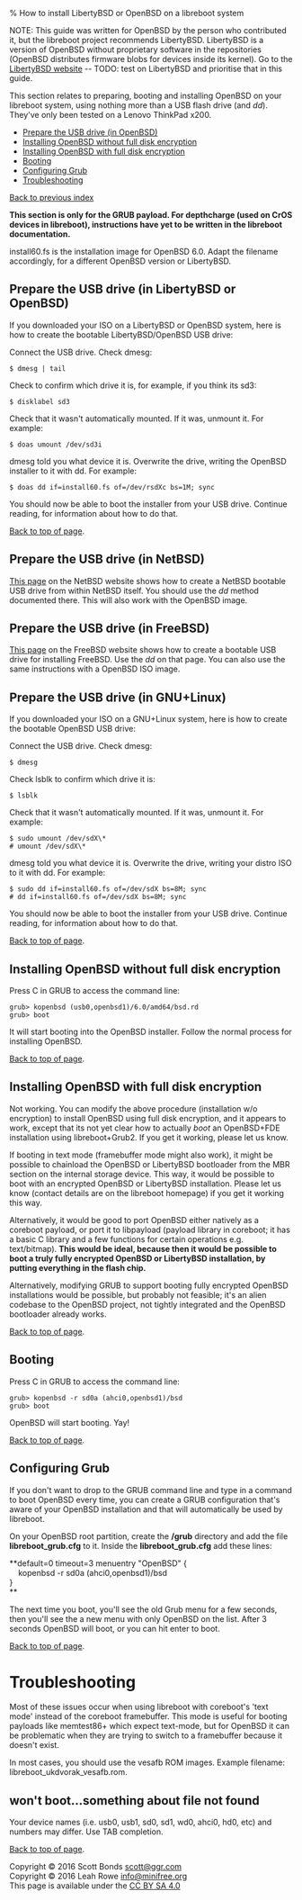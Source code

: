 % How to install LibertyBSD or OpenBSD on a libreboot system

NOTE: This guide was written for OpenBSD by the person who contributed
it, but the libreboot project recommends LibertyBSD. LibertyBSD is a
version of OpenBSD without proprietary software in the repositories
(OpenBSD distributes firmware blobs for devices inside its kernel). Go
to the [LibertyBSD website](http://libertybsd.net/) -- TODO: test on
LibertyBSD and prioritise that in this guide.

This section relates to preparing, booting and installing OpenBSD on
your libreboot system, using nothing more than a USB flash drive (and
*dd*). They've only been tested on a Lenovo ThinkPad x200.

-   [Prepare the USB drive (in OpenBSD)](#prepare)
-   [Installing OpenBSD without full disk encryption](#noencryption)
-   [Installing OpenBSD with full disk encryption](#encryption)
-   [Booting](#booting)
-   [Configuring Grub](#configuring_grub)
-   [Troubleshooting](#troubleshooting)

[Back to previous index](./)

**This section is only for the GRUB payload. For depthcharge (used on
CrOS devices in libreboot), instructions have yet to be written in the
libreboot documentation.**

install60.fs is the installation image for OpenBSD 6.0. Adapt the
filename accordingly, for a different OpenBSD version or LibertyBSD.

Prepare the USB drive (in LibertyBSD or OpenBSD)
------------------------------------------------

If you downloaded your ISO on a LibertyBSD or OpenBSD system, here is
how to create the bootable LibertyBSD/OpenBSD USB drive:

Connect the USB drive. Check dmesg:

    $ dmesg | tail

Check to confirm which drive it is, for example, if you think its sd3:

    $ disklabel sd3

Check that it wasn't automatically mounted. If it was, unmount it. For
example:

    $ doas umount /dev/sd3i

dmesg told you what device it is. Overwrite the drive, writing the
OpenBSD installer to it with dd. For example:

    $ doas dd if=install60.fs of=/dev/rsdXc bs=1M; sync

You should now be able to boot the installer from your USB drive.
Continue reading, for information about how to do that.

[Back to top of page](#pagetop).

Prepare the USB drive (in NetBSD)
---------------------------------

[This
page](https://wiki.netbsd.org/tutorials/how_to_install_netbsd_from_an_usb_memory_stick/)
on the NetBSD website shows how to create a NetBSD bootable USB drive
from within NetBSD itself. You should use the *dd* method documented
there. This will also work with the OpenBSD image.

Prepare the USB drive (in FreeBSD)
----------------------------------

[This page](https://www.freebsd.org/doc/handbook/bsdinstall-pre.html) on
the FreeBSD website shows how to create a bootable USB drive for
installing FreeBSD. Use the *dd* on that page. You can also use the same
instructions with a OpenBSD ISO image.

Prepare the USB drive (in GNU+Linux)
------------------------------------

If you downloaded your ISO on a GNU+Linux system, here is how to create
the bootable OpenBSD USB drive:

Connect the USB drive. Check dmesg:

    $ dmesg
Check lsblk to confirm which drive it is:

    $ lsblk

Check that it wasn't automatically mounted. If it was, unmount it. For
example:

    $ sudo umount /dev/sdX\*
    # umount /dev/sdX\*

dmesg told you what device it is. Overwrite the drive, writing your
distro ISO to it with dd. For example:

    $ sudo dd if=install60.fs of=/dev/sdX bs=8M; sync
    # dd if=install60.fs of=/dev/sdX bs=8M; sync

You should now be able to boot the installer from your USB drive.
Continue reading, for information about how to do that.

[Back to top of page](#pagetop).

Installing OpenBSD without full disk encryption
-----------------------------------------------

Press C in GRUB to access the command line:

    grub> kopenbsd (usb0,openbsd1)/6.0/amd64/bsd.rd
    grub> boot

It will start booting into the OpenBSD installer. Follow the normal
process for installing OpenBSD.

[Back to top of page](#pagetop).

Installing OpenBSD with full disk encryption
--------------------------------------------

Not working. You can modify the above procedure (installation w/o
encryption) to install OpenBSD using full disk encryption, and it
appears to work, except that its not yet clear how to actually *boot* an
OpenBSD+FDE installation using libreboot+Grub2. If you get it working,
please let us know.

If booting in text mode (framebuffer mode might also work), it might be
possible to chainload the OpenBSD or LibertyBSD bootloader from the MBR
section on the internal storage device. This way, it would be possible
to boot with an encrypted OpenBSD or LibertyBSD installation. Please let
us know (contact details are on the libreboot homepage) if you get it
working this way.

Alternatively, it would be good to port OpenBSD either natively as a
coreboot payload, or port it to libpayload (payload library in coreboot;
it has a basic C library and a few functions for certain operations e.g.
text/bitmap). **This would be ideal, because then it would be possible
to boot a truly fully encrypted OpenBSD or LibertyBSD installation, by
putting everything in the flash chip.**

Alternatively, modifying GRUB to support booting fully encrypted OpenBSD
installations would be possible, but probably not feasible; it's an
alien codebase to the OpenBSD project, not tightly integrated and the
OpenBSD bootloader already works.

[Back to top of page](#pagetop).

Booting
-------

Press C in GRUB to access the command line:

    grub> kopenbsd -r sd0a (ahci0,openbsd1)/bsd
    grub> boot

OpenBSD will start booting. Yay!

[Back to top of page](#pagetop).

Configuring Grub
----------------

If you don't want to drop to the GRUB command line and type in a
command to boot OpenBSD every time, you can create a GRUB configuration
that's aware of your OpenBSD installation and that will automatically
be used by libreboot.

On your OpenBSD root partition, create the **/grub** directory and add
the file **libreboot\_grub.cfg** to it. Inside the
**libreboot\_grub.cfg** add these lines:

**default=0 timeout=3 menuentry "OpenBSD" {\
    kopenbsd -r sd0a (ahci0,openbsd1)/bsd\
}\
**

The next time you boot, you'll see the old Grub menu for a few seconds,
then you'll see the a new menu with only OpenBSD on the list. After 3
seconds OpenBSD will boot, or you can hit enter to boot.

[Back to top of page](#pagetop).

Troubleshooting
===============

Most of these issues occur when using libreboot with coreboot's 'text
mode' instead of the coreboot framebuffer. This mode is useful for
booting payloads like memtest86+ which expect text-mode, but for OpenBSD
it can be problematic when they are trying to switch to a framebuffer
because it doesn't exist.

In most cases, you should use the vesafb ROM images. Example filename:
libreboot\_ukdvorak\_vesafb.rom.

won't boot\...something about file not found
---------------------------------------------

Your device names (i.e. usb0, usb1, sd0, sd1, wd0, ahci0, hd0, etc) and
numbers may differ. Use TAB completion.

[Back to top of page](#pagetop).

Copyright © 2016 Scott Bonds <scott@ggr.com>\
Copyright © 2016 Leah Rowe <info@minifree.org>\
This page is available under the [CC BY SA 4.0](../cc-by-sa-4.0.txt)
